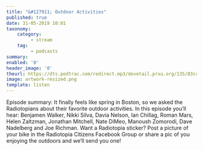 ```yaml
---
title: "&#127911; Outdoor Activities"
published: true
date: 31-05-2019 10:01
taxonomy:
    category:
         - stream
    tag:
         - podcasts
summary:
enabled: '0'
header_image: '0'
theurl: https://dts.podtrac.com/redirect.mp3/dovetail.prxu.org/135/83ccea22-f9a7-48d1-920c-3889d3e9ff37/13_Plus_Outdoor_Activities_full_2_.mp3
image: artwork-resized.png
template: listen
---
```

 
Episode summary: It finally feels like spring in Boston, so we asked the Radiotopians about their favorite outdoor activities. In this episode you’ll hear: Benjamen Walker, Nikki Silva, Davia Nelson, Ian Chillag, Roman Mars, Helen Zaltzman, Jonathan Mitchell, Nate DiMeo, Manoush Zomorodi, Dave Nadelberg and Joe Richman. Want a Radiotopia sticker? Post a picture of your bike in the Radiotopia Citizens Facebook Group or share a pic of you enjoying the outdoors and we’ll send you one!
